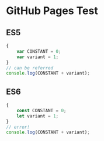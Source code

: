 # GitHub Pages Test

## ES5
```javascript
{
	var CONSTANT = 0;
	var variant = 1;
}
// can be referred
console.log(CONSTANT + variant);
```
## ES6
```javascript
{
	const CONSTANT = 0;
	let variant = 1;
}
// error!
console.log(CONSTANT + variant);
```
